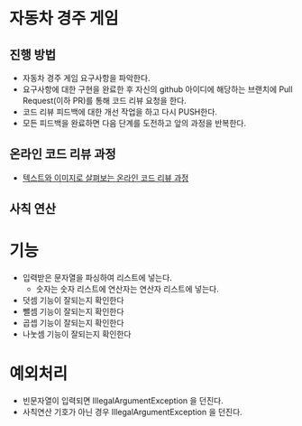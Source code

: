 # 자동차 경주 게임
## 진행 방법
* 자동차 경주 게임 요구사항을 파악한다.
* 요구사항에 대한 구현을 완료한 후 자신의 github 아이디에 해당하는 브랜치에 Pull Request(이하 PR)를 통해 코드 리뷰 요청을 한다.
* 코드 리뷰 피드백에 대한 개선 작업을 하고 다시 PUSH한다.
* 모든 피드백을 완료하면 다음 단계를 도전하고 앞의 과정을 반복한다.

## 온라인 코드 리뷰 과정
* [텍스트와 이미지로 살펴보는 온라인 코드 리뷰 과정](https://github.com/next-step/nextstep-docs/tree/master/codereview)


## 사칙 연산 
# 기능
* 입력받은 문자열을 파싱하여 리스트에 넣는다. 
    * 숫자는 숫자 리스트에 연산자는 연산자 리스트에 넣는다.
* 덧셈 기능이 잘되는지 확인한다
* 뺄셈 기능이 잘되는지 확인한다
* 곱셉 기능이 잘되는지 확인한다
* 나눗셈 기능이 잘되는지 확인한다


# 예외처리
* 빈문자열이 입력되면 IllegalArgumentException 을 던진다.
* 사칙연산 기호가 아닌 경우 IllegalArgumentException 을 던진다.
